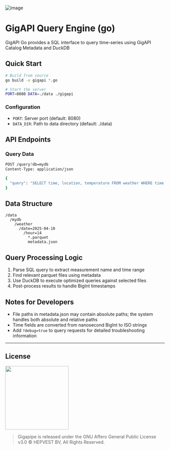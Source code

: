 ![image](https://github.com/user-attachments/assets/fa3788a2-9a5b-47bf-b6ef-f818ba62a404)

# GigAPI Query Engine (go)

GigAPI Go provides a SQL interface to query time-series using GigAPI Catalog Metadata and DuckDB

## Quick Start

```bash
# Build from source
go build -o gigapi *.go

# Start the server
PORT=8080 DATA=./data ./gigapi
```

### Configuration

- `PORT`: Server port (default: 8080)
- `DATA_DIR`: Path to data directory (default: ./data)

## API Endpoints

### Query Data

```bash
POST /query?db=mydb
Content-Type: application/json

{
  "query": "SELECT time, location, temperature FROM weather WHERE time >= '2025-04-01T00:00:00'"
}
```

## Data Structure

```
/data
  /mydb
    /weather
      /date=2025-04-10
        /hour=14
          *.parquet
          metadata.json
```

## Query Processing Logic

1. Parse SQL query to extract measurement name and time range
2. Find relevant parquet files using metadata
3. Use DuckDB to execute optimized queries against selected files
4. Post-process results to handle BigInt timestamps


## Notes for Developers

- File paths in metadata.json may contain absolute paths; the system handles both absolute and relative paths
- Time fields are converted from nanosecond BigInt to ISO strings
- Add `?debug=true` to query requests for detailed troubleshooting information

-----

## License

<img src="https://upload.wikimedia.org/wikipedia/commons/thumb/0/06/AGPLv3_Logo.svg/2560px-AGPLv3_Logo.svg.png" width=200>

> Gigapipe is released under the GNU Affero General Public License v3.0 ©️ HEPVEST BV, All Rights Reserved.
